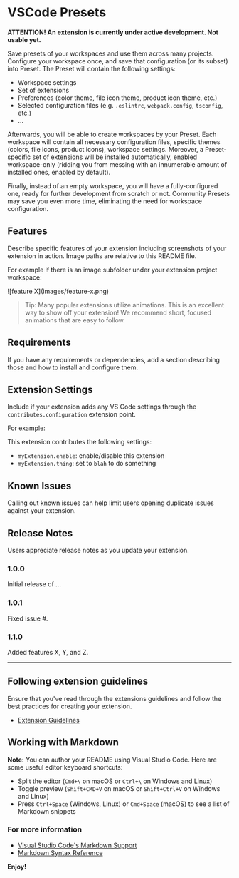 # VSCode Presets

**ATTENTION! An extension is currently under active development. Not usable yet.**

Save presets of your workspaces and use them across many projects. \
Configure your workspace once, and save that configuration (or its subset) into Preset. The Preset will contain the following settings:
* Workspace settings
* Set of extensions
* Preferences (color theme, file icon theme, product icon theme, etc.)
* Selected configuration files (e.g. `.eslintrc`, `webpack.config`, `tsconfig`, etc.)
* ...

Afterwards, you will be able to create workspaces by your Preset. Each workspace will contain all necessary configuration files, specific themes (colors, file icons, product icons), workspace settings. Moreover, a Preset-specific set of extensions will be installed automatically, enabled workspace-only (ridding you from messing with an innumerable amount of installed ones, enabled by default).

Finally, instead of an empty workspace, you will have a fully-configured one, ready for further development from scratch or not. Community Presets may save you even more time, eliminating the need for workspace configuration.

## Features

Describe specific features of your extension including screenshots of your extension in action. Image paths are relative to this README file.

For example if there is an image subfolder under your extension project workspace:

\!\[feature X\]\(images/feature-x.png\)

> Tip: Many popular extensions utilize animations. This is an excellent way to show off your extension! We recommend short, focused animations that are easy to follow.

## Requirements

If you have any requirements or dependencies, add a section describing those and how to install and configure them.

## Extension Settings

Include if your extension adds any VS Code settings through the `contributes.configuration` extension point.

For example:

This extension contributes the following settings:

* `myExtension.enable`: enable/disable this extension
* `myExtension.thing`: set to `blah` to do something

## Known Issues

Calling out known issues can help limit users opening duplicate issues against your extension.

## Release Notes

Users appreciate release notes as you update your extension.

### 1.0.0

Initial release of ...

### 1.0.1

Fixed issue #.

### 1.1.0

Added features X, Y, and Z.

-----------------------------------------------------------------------------------------------------------
## Following extension guidelines

Ensure that you've read through the extensions guidelines and follow the best practices for creating your extension.

* [Extension Guidelines](https://code.visualstudio.com/api/references/extension-guidelines)

## Working with Markdown

**Note:** You can author your README using Visual Studio Code.  Here are some useful editor keyboard shortcuts:

* Split the editor (`Cmd+\` on macOS or `Ctrl+\` on Windows and Linux)
* Toggle preview (`Shift+CMD+V` on macOS or `Shift+Ctrl+V` on Windows and Linux)
* Press `Ctrl+Space` (Windows, Linux) or `Cmd+Space` (macOS) to see a list of Markdown snippets

### For more information

* [Visual Studio Code's Markdown Support](http://code.visualstudio.com/docs/languages/markdown)
* [Markdown Syntax Reference](https://help.github.com/articles/markdown-basics/)

**Enjoy!**
